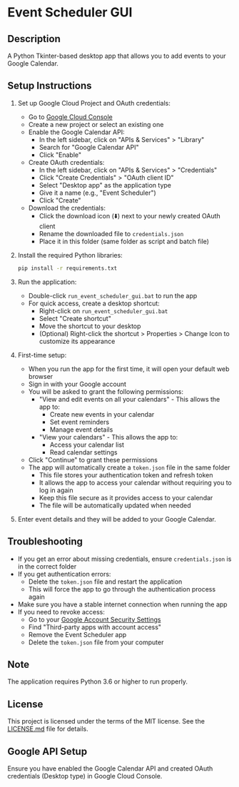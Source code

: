 # Event Scheduler GUI

## Description
A Python Tkinter-based desktop app that allows you to add events to your Google Calendar.

## Setup Instructions

1. Set up Google Cloud Project and OAuth credentials:
   - Go to [Google Cloud Console](https://console.cloud.google.com/)
   - Create a new project or select an existing one
   - Enable the Google Calendar API:
     - In the left sidebar, click on "APIs & Services" > "Library"
     - Search for "Google Calendar API"
     - Click "Enable"
   - Create OAuth credentials:
     - In the left sidebar, click on "APIs & Services" > "Credentials"
     - Click "Create Credentials" > "OAuth client ID"
     - Select "Desktop app" as the application type
     - Give it a name (e.g., "Event Scheduler")
     - Click "Create"
   - Download the credentials:
     - Click the download icon (⬇️) next to your newly created OAuth client
     - Rename the downloaded file to `credentials.json`
     - Place it in this folder (same folder as script and batch file)

2. Install the required Python libraries:
   ```bash
   pip install -r requirements.txt
   ```

3. Run the application:
   - Double-click `run_event_scheduler_gui.bat` to run the app
   - For quick access, create a desktop shortcut:
     - Right-click on `run_event_scheduler_gui.bat`
     - Select "Create shortcut"
     - Move the shortcut to your desktop
     - (Optional) Right-click the shortcut > Properties > Change Icon to customize its appearance

4. First-time setup:
   - When you run the app for the first time, it will open your default web browser
   - Sign in with your Google account
   - You will be asked to grant the following permissions:
     - "View and edit events on all your calendars" - This allows the app to:
       - Create new events in your calendar
       - Set event reminders
       - Manage event details
     - "View your calendars" - This allows the app to:
       - Access your calendar list
       - Read calendar settings
   - Click "Continue" to grant these permissions
   - The app will automatically create a `token.json` file in the same folder
     - This file stores your authentication token and refresh token
     - It allows the app to access your calendar without requiring you to log in again
     - Keep this file secure as it provides access to your calendar
     - The file will be automatically updated when needed

5. Enter event details and they will be added to your Google Calendar.

## Troubleshooting

- If you get an error about missing credentials, ensure `credentials.json` is in the correct folder
- If you get authentication errors:
  - Delete the `token.json` file and restart the application
  - This will force the app to go through the authentication process again
- Make sure you have a stable internet connection when running the app
- If you need to revoke access:
  - Go to your [Google Account Security Settings](https://myaccount.google.com/security)
  - Find "Third-party apps with account access"
  - Remove the Event Scheduler app
  - Delete the `token.json` file from your computer

## Note
The application requires Python 3.6 or higher to run properly.

## License
This project is licensed under the terms of the MIT license. See the [LICENSE.md](LICENSE.md) file for details.

## Google API Setup
Ensure you have enabled the Google Calendar API and created OAuth credentials (Desktop type) in Google Cloud Console.
